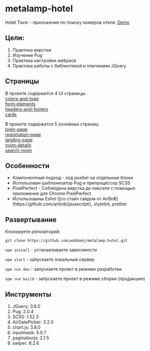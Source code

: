 ﻿# metalamp-hotel

Hotel Toxin - приложение по поиску номеров отеля. [Demo](https://webbomj.github.io/metalamp-hotel)<br>

## Цели:

1. Практика верстки
2. Изучение Pug
3. Практика настройки webpack
4. Практика работы с библиотекой и плагинами JQuery

## Страницы

В проекте содержится 4 UI страницы:<br>
[colors-and-type](https://webbomj.github.io/metalamp-hotel/colors-and-type.html)<br>
[form-elements](https://webbomj.github.io/metalamp-hotel/form-elements.html)<br>
[headers-and-footers](https://webbomj.github.io/metalamp-hotel/headers-and-footers.html)<br>
[cards](https://webbomj.github.io/metalamp-hotel/cards.html)<br>

В проекте содержатся 5 основных страниц:<br>
[login-page](https://webbomj.github.io/metalamp-hotel/login-page.html)<br>
[registration-page](https://webbomj.github.io/metalamp-hotel/registration-page.html)<br>
[landing-page](https://webbomj.github.io/metalamp-hotel/landing-page.html)<br>
[room-details](https://webbomj.github.io/metalamp-hotel/room-details.html)<br>
[search-room](https://webbomj.github.io/metalamp-hotel/search-room.html)<br>

## Особенности

<ul>
<li>Компонентный подход - код разбит на отдельные блоки</li>
<li>Использован шаблонизатор Pug и препроцессор SCSS</li>
<li>PixelPerfect - Соблюдена верстка до пикселя с помощью приложения для Chrome PixelPerfect</li>
<li>Использованы Eslint ([со стайл гайдом от AirBnB](https://github.com/airbnb/javascript)), stylelint, prettier</li>
</ul>

## Развертывание

Клонируете репозиторий:<br>

```bush
git clone https://github.com/webbomj/metalamp-hotel.git
```

`npm install` - устанавливаете зависимости<br>

`npm start` - запускаете локальный сервер<br>

`npm run dev` - запускаете проект в режими разработки<br>

`npm run build` - запускаете проект в режимe сборки (продакшен)<br>

## Инструменты

1. JQuery: 3.6.0
2. Pug: 2.0.4
3. SCSS: 1.52.3
4. AirDatePicker: 3.2.0
5. chart.js: 3.8.0
6. inputmask: 5.0.7
7. paginationjs: 2.1.5
8. swiper: 8.2.6
